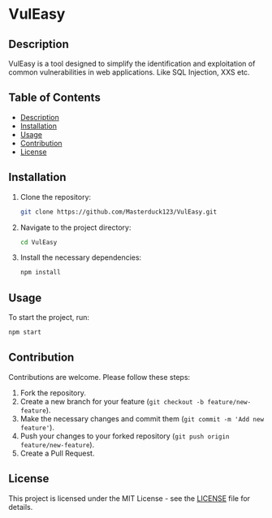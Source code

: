# VulEasy

## Description
VulEasy is a tool designed to simplify the identification and exploitation of common vulnerabilities in web applications.
Like SQL Injection, XXS etc.

## Table of Contents
- [Description](#description)
- [Installation](#installation)
- [Usage](#usage)
- [Contribution](#contribution)
- [License](#license)

## Installation
1. Clone the repository:
    ```bash
    git clone https://github.com/Masterduck123/VulEasy.git
    ```
2. Navigate to the project directory:
    ```bash
    cd VulEasy
    ```
3. Install the necessary dependencies:
    ```bash
    npm install
    ```

## Usage
To start the project, run:
```bash
npm start
```

## Contribution
Contributions are welcome. Please follow these steps:
1. Fork the repository.
2. Create a new branch for your feature (`git checkout -b feature/new-feature`).
3. Make the necessary changes and commit them (`git commit -m 'Add new feature'`).
4. Push your changes to your forked repository (`git push origin feature/new-feature`).
5. Create a Pull Request.

## License
This project is licensed under the MIT License - see the [LICENSE](LICENSE) file for details.
